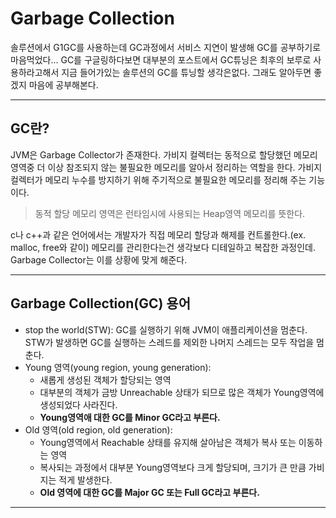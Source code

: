 # Garbage Collection

솔루션에서 G1GC를 사용하는데 GC과정에서 서비스 지연이 발생해 GC를 공부하기로 마음먹었다...
GC를 구글링하다보면 대부분의 포스트에서 GC튜닝은 최후의 보루로 사용하라고해서 지금 들어가있는 솔루션의 GC를 튜닝할 생각은없다.
그래도 알아두면 좋겠지 마음에 공부해본다.

---

## GC란?

JVM은 Garbage Collector가 존재한다.
가비지 컬렉터는 동적으로 할당했던 메모리 영역중 더 이상 참조되지 않는 불필요한 메모리를 알아서 정리하는 역할을 한다.
가비지 컬렉터가 메모리 누수를 방지하기 위해 주기적으로 불필요한 메모리를 정리해 주는 기능이다.

> 동적 할당 메모리 영역은 런타임시에 사용되는 Heap영역 메모리를 뜻한다.

c나 c++과 같은 언어에서는 개발자가 직접 메모리 할당과 해제를 컨트롤한다.(ex. malloc, free와 같이)
메모리를 관리한다는건 생각보다 디테일하고 복잡한 과정인데. 
Garbage Collector는 이를 상황에 맞게 해준다.

---

## Garbage Collection(GC) 용어

- stop the world(STW): GC를 실행하기 위해 JVM이 애플리케이션을 멈춘다.
STW가 발생하면 GC를 실행하는 스레드를 제외한 나머지 스레드는 모두 작업을 멈춘다.
- Young 영역(young region, young generation): 
  - 새롭게 생성된 객체가 할당되는 영역
  - 대부분의 객체가 금방 Unreachable 상태가 되므로 많은 객체가 Young영역에 생성되었다 사라진다.
  - **Young영역애 대한 GC를 Minor GC라고 부른다.**
- Old 영역(old region, old generation):
  - Young영역에서 Reachable 상태를 유지해 살아남은 객체가 복사 또는 이동하는 영역
  - 복사되는 과정에서 대부분 Young영역보다 크게 할당되며, 크기가 큰 만큼 가비지는 적게 발생한다.
  - **Old 영역에 대한 GC를 Major GC 또는 Full GC라고 부른다.**

---

##